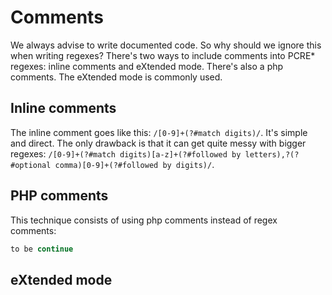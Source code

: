 # Comments

We always advise to write documented code. So why should we ignore this when writing regexes?  There's two ways to include comments into PCRE* regexes: inline comments and eXtended mode. There's also a php comments. The eXtended mode is commonly used.

## Inline comments

The inline comment goes like this: `/[0-9]+(?#match digits)/`. It's simple and direct. The only drawback is that it can get quite messy with bigger regexes: `/[0-9]+(?#match digits)[a-z]+(?#followed by letters),?(?#optional comma)[0-9]+(?#followed by digits)/`. 

## PHP comments

This technique consists of using php comments instead of regex comments:

```php
to be continue
```


## eXtended mode


